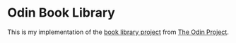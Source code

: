 # Odin Book Library
This is my implementation of the [book library project](https://www.theodinproject.com/lessons/node-path-javascript-library) from [The Odin Project](theodinproject.com).
